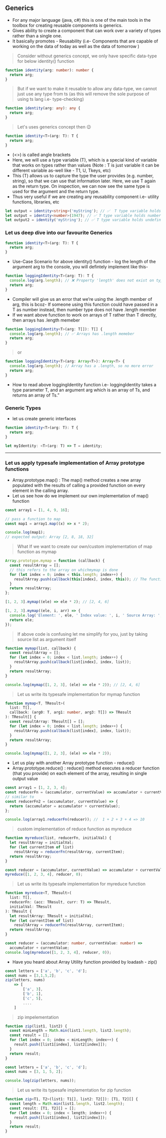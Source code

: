 ## Generics

- For any major language (java, c#) this is one of the main tools in the toolbox for creating reusable components is generics.
- Gives ability to create a component that can work over a variety of types rather than a single one.
- It basically promotes - Reusability (i.e- Components that are capable of working on the data of today as well as the data of tomorrow )

> Consider without generics concept, we only have specific data-type for below identity() function

```ts
function identity(arg: number): number {
  return arg;
}
```

> But if we want to make it reusable to allow any data-type, we cannot just use any type from ts (as this will remove the sole purpose of using ts lang i.e- type-checking)

```ts
function identity(arg: any): any {
  return arg;
}
```

> Let's uses generics concept then 😉

```ts
function identity<T>(arg: T): T {
  return arg;
}
```

- (<>) is called angle brackets
- Here, we will use a type variable (T), which is a special kind of variable that works on types rather than values (Note : T is just variable it can be different variable as-well like - T1, U, Tkeys, etc)
- This (T) allows us to capture the type the user provides (e.g. number, string), so that we can use that information later. Here, we use T again as the return type. On inspection, we can now see the same type is used for the argument and the return type.
- Thus very useful if we are creating any reusability component i.e- utility functions, libraries, etc

```ts
let output = identity<string>('myString'); // ✅  T type variable holds string data-type
let output = identity<number>(1947); // ✅ T type variable holds number data-type
let output2 = identity('myString'); // ✅ T type variable holds undefined data-type (this is also valid 😉)
```

### Let us deep dive into our favourite Generics

```ts
function identity<T>(arg: T): T {
  return arg;
}
```

- Use-Case Scenario for above identity() function - log the length of the argument arg to the console, you will defintely implement like this-

```ts
function loggingIdentity<T>(arg: T): T {
  console.log(arg.length); // ❌ Property 'length' does not exist on type 'T'.
  return arg;
}
```

- Compiler will give us an error that we’re using the .length member of arg, this is bcoz- If someone using this function could have passed in a T as number instead, then number type does not have .length member
- If we want above function to work on arrays of T rather than T directly, then arrays has .length memeber

```ts
function loggingIdentity<T>(arg: T[]): T[] {
  console.log(arg.length); // ✅ Arrays has .length memeber
  return arg;
}
```

> or

```ts
function loggingIdentity<T>(arg: Array<T>): Array<T> {
  console.log(arg.length); // Array has a .length, so no more error
  return arg;
}
```

- How to read above loggingIdentity function i.e- loggingIdentity takes a type parameter T, and an argument arg which is an array of Ts, and returns an array of Ts.”

### Generic Types

- let us create generic interfaces

```ts
function identity<T>(arg: T): T {
  return arg;
}

let myIdentity: <T>(arg: T) => T = identity;
```

---

### Let us apply typesafe implementation of Array prototype functions

- Array.prototype.map() : The map() method creates a new array populated with the results of calling a provided function on every element in the calling array.
- Let us see how do we implement our own implementation of map() function

```js
const array1 = [1, 4, 9, 16];

// pass a function to map
const map1 = array1.map((x) => x * 2);

console.log(map1);
// expected output: Array [2, 8, 18, 32]
```

> What If we want to create our own/custom implementation of map function as mymap

```js
Array.prototype.mymap = function (callback) {
  const resultArray = [];
  // this refers to the array on whichmymap is done
  for (let index = 0; index < this.length; index++) {
    resultArray.push(callback(this[index], index, this)); // The function in the argument should be called for each value in the array with 3 arguments - current element, Current element's index, Entire Array
  }
  return resultArray;
};

[1, 2, 3].mymap((ele) => ele * 2); // [2, 4, 6]

[1, 2, 3].mymap((ele, i, arr) => {
  console.log('Element: ', ele, ' Index value: ', i, ' Source Array: ', arr);
  return ele;
});
```

> If above code is confusing let me simplify for you, just by taking source list as argument itself

```ts
function mymap(list, callback) {
  const resultArray = [];
  for (let index = 0; index < list.length; index++) {
    resultArray.push(callback(list[index], index, list));
  }
  return resultArray;
}

console.log(mymap([1, 2, 3], (ele) => ele * 2)); // [2, 4, 6]
```

> Let us write its typesafe implementation for mymap function

```ts
function mymap<T, TResult>(
  list: T[],
  callback: (arg0: T, arg1: number, arg3: T[]) => TResult
): TResult[] {
  const resultArray: TResult[] = [];
  for (let index = 0; index < list.length; index++) {
    resultArray.push(callback(list[index], index, list));
  }
  return resultArray;
}

console.log(mymap([1, 2, 3], (ele) => ele * 2));
```

- Let us play with another Array prototype function - reduce()
- Array.prototype.reduce() : reduce() method executes a reducer function (that you provide) on each element of the array, resulting in single output value

```js
const array1 = [1, 2, 3, 4];
const reducerFn = (accumulator, currentValue) => accumulator + currentValue;
// similar to
const reducerFn2 = (accumulator, currentValue) => {
  return (accumulator = accumulator + currentValue);
};

console.log(array1.reducerFn(reducer)); //  1 + 2 + 3 + 4 => 10
```

> custom implementation of reduce function as myreduce

```ts
function myreduce(list, reducerFn, initialVal) {
  let resultArray = initialVal;
  for (let currentItem of list)
    resultArray = reducerFn(resultArray, currentItem);
  return resultArray;
}

const reducer = (accumulator, currentValue) => accumulator + currentValue;
myreduce([1, 2, 3, 4], reducer, 0);
```

> Let us write its typesafe implementation for myreduce function

```ts
function myreduce<T, TResult>(
  list: T[],
  reducerFn: (acc: TResult, curr: T) => TResult,
  initialVal: TResult
): TResult {
  let resultArray: TResult = initialVal;
  for (let currentItem of list)
    resultArray = reducerFn(resultArray, currentItem);
  return resultArray;
}

const reducer = (accumulator: number, currentValue: number) =>
  accumulator + currentValue;
console.log(myreduce([1, 2, 3, 4], reducer, 0));
```

- Have you heard about Array Utility function provided by loadash - zip()

```ts
const letters = ['a', 'b', 'c', 'd'];
const nums = [3,1,5,2];
zip(letters, nums)
    => [
        ['a', 3],
        ['b', 1],
        ['c', 5],
        ....
    ]

```

> zip impelementation

```js
function zip(list1, list2) {
  const minLength = Math.min(list1.length, list2.length);
  const result = [];
  for (let index = 0; index < minLength; index++) {
    result.push([list1[index], list2[index]]);
  }
  return result;
}

const letters = ['a', 'b', 'c', 'd'];
const nums = [3, 1, 5, 2];

console.log(zip(letters, nums));
```

> Let us write its typesafe implementation for zip function

```ts
function zip<T1, T2>(list1: T1[], list2: T2[]): [T1, T2][] {
  const length = Math.min(list1.length, list2.length);
  const result: [T1, T2][] = [];
  for (let index = 0; index < length; index++) {
    result.push([list1[index], list2[index]]);
  }
  return result;
}
```
